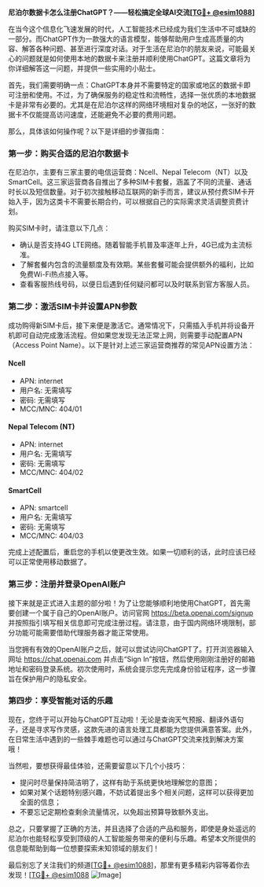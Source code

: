 **尼泊尔数据卡怎么注册ChatGPT？——轻松搞定全球AI交流[[TG💪+ @esim1088](https://t.me/s/esim1088)]**

在当今这个信息化飞速发展的时代，人工智能技术已经成为我们生活中不可或缺的一部分。而ChatGPT作为一款强大的语言模型，能够帮助用户生成高质量的内容、解答各种问题、甚至进行深度对话。对于生活在尼泊尔的朋友来说，可能最关心的问题就是如何使用本地的数据卡来注册并顺利使用ChatGPT。这篇文章将为你详细解答这一问题，并提供一些实用的小贴士。

首先，我们需要明确一点：ChatGPT本身并不需要特定的国家或地区的数据卡即可注册和使用。不过，为了确保服务的稳定性和流畅性，选择一张优质的本地数据卡是非常有必要的。尤其是在尼泊尔这样的网络环境相对复杂的地区，一张好的数据卡不仅能提高访问速度，还能避免不必要的费用问题。

那么，具体该如何操作呢？以下是详细的步骤指南：

### 第一步：购买合适的尼泊尔数据卡

在尼泊尔，主要有三家主要的电信运营商：Ncell、Nepal Telecom（NT）以及SmartCell。这三家运营商各自推出了多种SIM卡套餐，涵盖了不同的流量、通话时长以及短信数量。对于初次接触移动互联网的新手而言，建议从预付费SIM卡开始入手，因为这类卡不需要长期合约，可以根据自己的实际需求灵活调整资费计划。

购买SIM卡时，请注意以下几点：
- 确认是否支持4G LTE网络。随着智能手机普及率逐年上升，4G已成为主流标准。
- 了解套餐内包含的流量额度及有效期。某些套餐可能会提供额外的福利，比如免费Wi-Fi热点接入等。
- 查看客服热线号码，以便日后遇到任何疑问都可以及时联系到官方客服人员。

### 第二步：激活SIM卡并设置APN参数

成功购得新SIM卡后，接下来便是激活它。通常情况下，只需插入手机并将设备开机即可自动完成激活流程。但如果您发现无法正常上网，则需要手动配置APN（Access Point Name）。以下是针对上述三家运营商推荐的常见APN设置方法：

#### Ncell
- APN: internet
- 用户名: 无需填写
- 密码: 无需填写
- MCC/MNC: 404/01

#### Nepal Telecom (NT)
- APN: internet
- 用户名: 无需填写
- 密码: 无需填写
- MCC/MNC: 404/02

#### SmartCell
- APN: smartcell
- 用户名: 无需填写
- 密码: 无需填写
- MCC/MNC: 404/03

完成上述配置后，重启您的手机以使更改生效。如果一切顺利的话，此时应该已经可以正常使用移动数据了。

### 第三步：注册并登录OpenAI账户

接下来就是正式进入主题的部分啦！为了让您能够顺利地使用ChatGPT，首先需要创建一个属于自己的OpenAI账户。访问官网 https://beta.openai.com/signup 并按照指引填写相关信息即可完成注册过程。请注意，由于国内网络环境限制，部分功能可能需要借助代理服务器才能正常使用。

当您拥有有效的OpenAI账户之后，就可以尝试访问ChatGPT了。打开浏览器输入网址 https://chat.openai.com 并点击“Sign In”按钮，然后使用刚刚注册好的邮箱地址和密码登录系统。初次使用时，系统会提示您先完成身份验证程序，这一步骤旨在保护用户的隐私安全。

### 第四步：享受智能对话的乐趣

现在，您终于可以开始与ChatGPT互动啦！无论是查询天气预报、翻译外语句子，还是寻求写作灵感，这款先进的语言处理工具都能为您提供满意答案。此外，在日常生活中遇到的一些棘手难题也可以通过与ChatGPT交流来找到解决方案哦！

当然啦，要想获得最佳体验，还需要留意以下几个小技巧：
- 提问时尽量保持简洁明了，这样有助于系统更快地理解您的意图；
- 如果对某个话题特别感兴趣，不妨试着提出多个相关问题，这样可以获得更加全面的信息；
- 不要忘记定期检查剩余流量情况，以免超出预算导致额外支出。

总之，只要掌握了正确的方法，并且选择了合适的产品和服务，即使是身处遥远的尼泊尔也能轻松享受到顶级的人工智能服务带来的便利与乐趣。希望本文所提供的信息能帮助到每一位想要探索未知领域的朋友们！

最后别忘了关注我们的频道[[TG💪+ @esim1088](https://t.me/s/esim1088)]，那里有更多精彩内容等着你去发现！[[TG💪+ @esim1088](https://t.me/s/esim1088) ![Image](https://i.postimg.cc/4NQfJmqS/Snipaste-2025-05-13-00-14-12.png)]